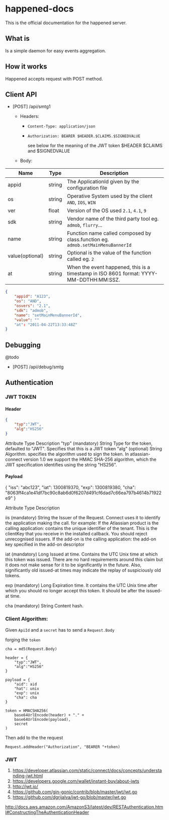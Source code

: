 happened-docs
=============

This is the official documentation for the happened server.

## What is

Is a simple daemon for easy events aggregation.

## How it works

Happened accepts request with POST method.

## Client API

- [POST] /api/smtg1

  * Headers: 

    - `Content-Type: application/json`

    - `Authorization: BEARER $HEADER.$CLAIMS.$SIGNEDVALUE`

       see below for the meaning of the JWT token $HEADER $CLAIMS and $SIGNEDVALUE

  * Body:

| Name       |     Type    | Description |
| ---------- | ----------- | ----------- |
| appid      | string      | The ApplicationId given by the configuration file |
| os         | string      | Operative System used by the client `AND`, `IOS`, `WIN` |
| ver        | float       | Version of the OS used `2.1`, `4.1`, `9` |
| sdk        | string      | Vendor name of the third party tool eg. `admob`, `flurry`... |
| name       | string      | Function name called composed by class.function eg. `admob.setMainMenuBannerId` |
| value(optional) | string | Optional is the value of the function called eg. `2` |
| at | string | When the event happened, this is a timestamp in ISO 8601 format: YYYY-MM-DDTHH:MM:SSZ. |


``` json
{
    "appid": "A123",
    "os": "AND",
    "osvers": "2.1",
    "sdk": "admob",
    "name": "setMainMenuBannerId",
    "value": ""
    "at": "2011-04-22T13:33:48Z"
}
```




## Debugging

@todo

- [POST] /api/debug/smtg 

## 

## Authentication

###  JWT TOKEN

#### Header

``` json
{
    "typ":"JWT",
    "alg":"HS256"
}
```

Attribute	Type	Description
"typ" (mandatory)	String	Type for the token, defaulted to "JWT". Specifies that this is a JWT token
"alg" (optional)	String	Algorithm. specifies the algorithm used to sign the token. In atlassian-connect version 1.0 we support the HMAC SHA-256 algorithm, which the JWT specification identifies using the string "HS256".

#### Payload

{
    "iss": "abc123",
    "iat":  1300819370,
    "exp": 1300819380,
    "cha": "8063ff4ca1e41df7bc90c8ab6d0f6207d491cf6dad7c66ea797b4614b71922e9"
}


Attribute	Type	Description

iis (mandatory)	String	the Issuer of the Request. Connect uses it to identify the application making the call. for example: If the Atlassian product is the calling application: contains the unique identifier of the tenant. This is the clientKey that you receive in the installed callback. You should reject unrecognised issuers. If the add-on is the calling application: the add-on key specified in the add-on descriptor

iat (mandatory)	Long	Issued at time. Contains the UTC Unix time at which this token was issued. There are no hard requirements around this claim but it does not make sense for it to be significantly in the future. Also, significantly old issued-at times may indicate the replay of suspiciously old tokens.

exp (mandatory)	Long	Expiration time. It contains the UTC Unix time after which you should no longer accept this token. It should be after the issued-at time.

cha (mandatory)	String	Content hash. 

### Client Algorithm:

Given `ApiId` and a `secret`
has to send a `Request.Body`

forging the `token`

```
cha = md5(Request.Body)

header = {
    "typ":"JWT",
    "alg":"HS256"
}

payload = {
	"aid": aid
	"hat": unix
	"exp": unix
    "cha": cha
}

token = HMACSHA256(
	base64UrlEncode(header) + "." +
    base64UrlEncode(payload),
    secret
)
```

Then add to the the request 

`Request.addHeader("Authorization", "BEARER "+token)`


### JWT

1. https://developer.atlassian.com/static/connect/docs/concepts/understanding-jwt.html
2. https://developers.google.com/wallet/instant-buy/about-jwts
3. http://jwt.io/
4. https://github.com/gin-gonic/contrib/blob/master/jwt/jwt.go
5. https://github.com/dgrijalva/jwt-go/blob/master/jwt.go

http://docs.aws.amazon.com/AmazonS3/latest/dev/RESTAuthentication.html#ConstructingTheAuthenticationHeader
